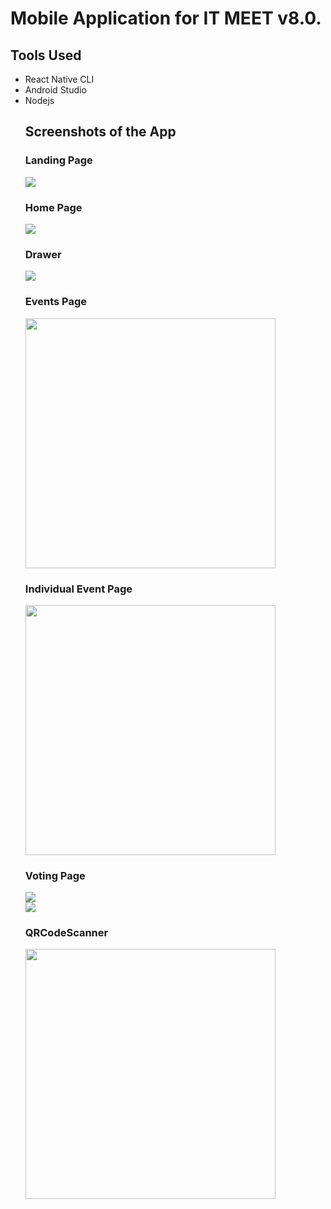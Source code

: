 # Mobile Application for IT MEET v8.0.

## Tools Used
  <ul>
  <li>React Native CLI</li>
  <li>Android Studio </li>
  <li>Nodejs</li>


## Screenshots of the App

### Landing Page
<img src = 'Screenshots/1.jpg'>

### Home Page
<img src = 'Screenshots/2.jpg'>

### Drawer
<img src = 'Screenshots/3.jpg'>

### Events Page
<img src = 'Screenshots/4.jpg' width = '400'>

### Individual Event Page
<img src = 'Screenshots/5.jpg' width = '400'>

### Voting Page
<img src = 'Screenshots/6.jpg'>
<br/>
<img src = 'Screenshots/6.jpg'>

### QRCodeScanner
<img src = 'Screenshots/7.jpg' width = '400'>



  
 
